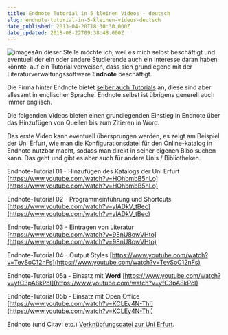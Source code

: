 ```yaml
---
title: Endnote Tutorial in 5 kleinen Videos - deutsch
slug: endnote-tutorial-in-5-kleinen-videos-deutsch
date_published: 2013-04-20T18:30:30.000Z
date_updated: 2018-08-22T09:38:48.000Z
---
```


![images](//picdump.thafaker.de/2013/04/images-100x100.jpeg)An dieser Stelle möchte ich, weil es mich selbst beschäftigt und eventuell der ein oder andere Studierende auch ein Interesse daran haben könnte, auf ein Tutorial verweisen, dass sich grundlegend mit der Literaturverwaltungssoftware **Endnote** beschäftigt. 

Die Firma hinter Endnote bietet [selber auch Tutorials](http://endnote.com/if/endnote-video-training) an, diese sind aber allesamt in englischer Sprache. Endnote selbst ist übrigens generell auch immer englisch.

Die folgenden Videos bieten einen grundlegenden Einstieg in Endnote über das Hinzufügen von Quellen bis zum Zitieren in Word.

Das erste Video kann eventuell übersprungen werden, es zeigt am Beispiel der Uni Erfurt, wie man die Konfigurationsdatei für den Online-katalog in Endnote nutzbar macht, sodass man direkt in seiner eigenen Bibo suchen kann. Das geht und gibt es aber auch für andere Unis / Bibliotheken.

Endnote-Tutorial 01 - Hinzufügen des Katalogs der Uni Erfurt
[https://www.youtube.com/watch?v=HOhbmbB5nLo](https://www.youtube.com/watch?v=HOhbmbB5nLo)

Endnote-Tutorial 02 - Programmeinführung und Shortcuts
[https://www.youtube.com/watch?v=ylADkV_tBec](https://www.youtube.com/watch?v=ylADkV_tBec)

Endnote-Tutorial 03 - Eintragen von Literatur
[https://www.youtube.com/watch?v=98nU8owVHto](https://www.youtube.com/watch?v=98nU8owVHto)

Endnote-Tutorial 04 - Output Styles
[https://www.youtube.com/watch?v=TevSoC12nFs](https://www.youtube.com/watch?v=TevSoC12nFs)

Endnote-Tutorial 05a - Einsatz mit **Word**
[https://www.youtube.com/watch?v=yfC3pA8kPcI](https://www.youtube.com/watch?v=yfC3pA8kPcI)

Endnote-Tutorial 05b - Einsatz mit Open Office
[https://www.youtube.com/watch?v=KCLEy4N-ThI](https://www.youtube.com/watch?v=KCLEy4N-ThI)

Endnote (und Citavi etc.) [Verknüpfungsdatei zur Uni Erfurt](http://www.uni-erfurt.de/index.php?id=13719&L=0).
